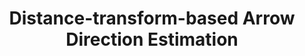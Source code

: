 ---
layout: page
title: Distance-transform-based Arrow Direction Estimation
description: An innovative method for arrow direction estimation deployed in VisionED.
img: assets/img/dt_arrow.png
importance: 4
redirect: https://github.com/LawrenceZ22/DTArrowDirectionEstimator/
category: Coursework and Personal Research
---